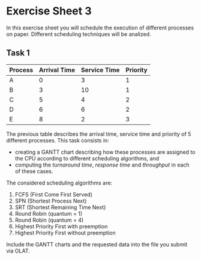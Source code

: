 # Exercise Sheet 3

In this exercise sheet you will schedule the execution of different processes on paper. Different scheduling techniques will be analized. 

## Task 1

| Process | Arrival Time | Service Time | Priority |
|---------|--------------|--------------|----------|
| A       | 0            | 3            | 1        |
| B       | 3            | 10           | 1        |
| C       | 5            | 4            | 2        |
| D       | 6            | 6            | 2        |
| E       | 8            | 2            | 3        |

The previous table describes the arrival time, service time and priority of 5 different processes. This task consists in:
* creating a GANTT chart describing how these processes are assigned to the CPU according to different scheduling algorithms, and 
* computing the *turnaround time*, *response time* and *throughput* in each of these cases. 

The considered scheduling algorithms are:
1. FCFS (First Come First Served)
2. SPN (Shortest Process Next)
3. SRT (Shortest Remaining Time Next)
4. Round Robin (quantum = 1)
5. Round Robin (quantum = 4)
6. Highest Priority First with preemption
7. Highest Priority First without preemption

Include the GANTT charts and the requested data into the file you submit via OLAT. 
